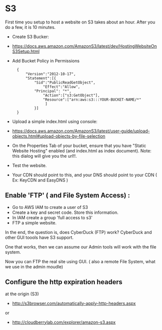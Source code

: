 # S3


First time you setup to host a website on S3 takes about an hour. After you do a few, it is
10 minutes.


- Create S3 Bucker:

- https://docs.aws.amazon.com/AmazonS3/latest/dev/HostingWebsiteOnS3Setup.html

- Add Bucket Policy in Permissions

		{
			"Version":"2012-10-17",
			"Statement":[{
				"Sid":"PublicReadGetObject",
					"Effect":"Allow",
				"Principal": "*",
					"Action":["s3:GetObject"],
					"Resource":["arn:aws:s3:::YOUR-BUCKET-NAME/*"
					 ]
				}]
		}

- Upload a simple index.html using console:
- https://docs.aws.amazon.com/AmazonS3/latest/user-guide/upload-objects.html#upload-objects-by-file-selection

- On the Properties Tab of your bucket, ensure that you have "Static Website Hosting" enabled (and index.html as index document). Note: this dialog will give you the url!!.

- Test the website.

- Your CDN should point to this, and your DNS should point to your CDN ( Ex: KeyCDN and EasyDNS )


## Enable 'FTP' ( and File System Access) :
- Go to AWS IAM to create a user of S3
- Create a key and secret code. Store this information.
- In IAM create a group 'full access to s3'
- FTP a simple website.

In the end, the question is, does CyberDuck (FTP) work? CyberDuck and other GUI toools have S3 support.

One that works, then we can assume our Admin tools will work with the file system.

Now you can FTP the real site using GUI.
( also a remote File System, what we use in the admin moudle)

## Configure the http expiration headers
at the origin (S3)

- http://s3browser.com/automatically-apply-http-headers.aspx

or

- http://cloudberrylab.com/explorer/amazon-s3.aspx

